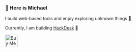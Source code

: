 ### 👋 Here is Michael

I build web-based tools and enjoy exploring unknown things 🙂

Currently, I am building [HackDesk](https://github.com/EastSun5566/hackdesk) 🚀

[<img src="https://cdn.buymeacoffee.com/buttons/v2/default-blue.png" alt="Buy Me A Coffee" height="40">](https://www.buymeacoffee.com/eastsun5566)
